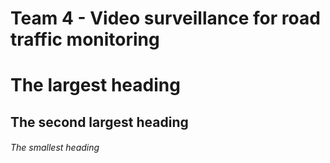 # Team 4 - Video surveillance for road traffic monitoring

# The largest heading
## The second largest heading
###### The smallest heading
